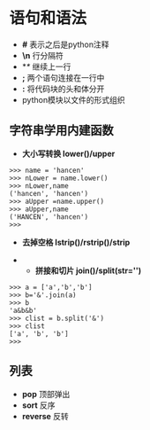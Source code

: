 # 语句和语法

- **#** 表示之后是python注释
- **\n** 行分隔符
- **\** 继续上一行
- **;** 两个语句连接在一行中
- **:** 将代码块的头和体分开
- python模块以文件的形式组织



## 字符串学用内建函数

- **大小写转换 lower()/upper**

```
>>> name = 'hancen'
>>> nLower = name.lower()
>>> nLower,name
('hancen', 'hancen')
>>> aUpper =name.upper()
>>> aUpper,name
('HANCEN', 'hancen')
>>>

```
- **去掉空格 lstrip()/rstrip()/strip**

- - **拼接和切片 join()/split(str='')**

```
>>> a = ['a','b','b']
>>> b='&'.join(a)
>>> b
'a&b&b'
>>> clist = b.split('&')
>>> clist
['a', 'b', 'b']
>>>
```


## 列表

- **pop** 顶部弹出
- **sort** 反序
- **reverse** 反转
